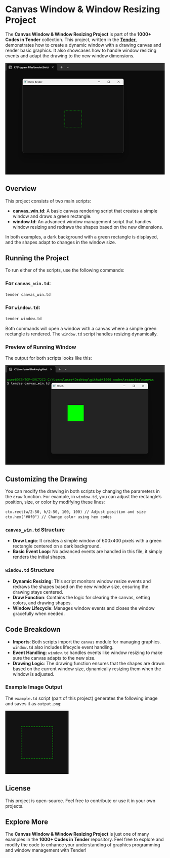 # Canvas Window & Window Resizing Project

The **Canvas Window & Window Resizing Project** is part of the **1000+ Codes in Tender** collection. This project, written in the [**Tender**](https://github.com/2dprototype/tender), demonstrates how to create a dynamic window with a drawing canvas and render basic graphics. It also showcases how to handle window resizing events and adapt the drawing to the new window dimensions.

![Preview](./preview.png)

## Overview

This project consists of two main scripts:
- **canvas_win.td**: A basic canvas rendering script that creates a simple window and draws a green rectangle.
- **window.td**: An advanced window management script that handles window resizing and redraws the shapes based on the new dimensions.

In both examples, a dark background with a green rectangle is displayed, and the shapes adapt to changes in the window size.

## Running the Project

To run either of the scripts, use the following commands:

### For `canvas_win.td`:
```bash
tender canvas_win.td
```

### For `window.td`:
```bash
tender window.td
```

Both commands will open a window with a canvas where a simple green rectangle is rendered. The `window.td` script handles resizing dynamically.

### Preview of Running Window

The output for both scripts looks like this:

![Running Preview](./preview1.png)

## Customizing the Drawing

You can modify the drawing in both scripts by changing the parameters in the `draw` function. For example, in `window.td`, you can adjust the rectangle’s position, size, or color by modifying these lines:

```tender
ctx.rect(w/2-50, h/2-50, 100, 100) // Adjust position and size
ctx.hex("#0f0") // Change color using hex codes
```

### `canvas_win.td` Structure

- **Draw Logic**: It creates a simple window of 600x400 pixels with a green rectangle centered on a dark background.
- **Basic Event Loop**: No advanced events are handled in this file, it simply renders the initial shapes.

### `window.td` Structure

- **Dynamic Resizing**: This script monitors window resize events and redraws the shapes based on the new window size, ensuring the drawing stays centered.
- **Draw Function**: Contains the logic for clearing the canvas, setting colors, and drawing shapes.
- **Window Lifecycle**: Manages window events and closes the window gracefully when needed.

## Code Breakdown

- **Imports**: Both scripts import the `canvas` module for managing graphics. `window.td` also includes lifecycle event handling.
- **Event Handling**: `window.td` handles events like window resizing to make sure the canvas adapts to the new size.
- **Drawing Logic**: The drawing function ensures that the shapes are drawn based on the current window size, dynamically resizing them when the window is adjusted.

### Example Image Output

The `example.td` script (part of this project) generates the following image and saves it as `output.png`:

![Generated Output](./output.png)

## License

This project is open-source. Feel free to contribute or use it in your own projects.

## Explore More

The **Canvas Window & Window Resizing Project** is just one of many examples in the **1000+ Codes in Tender** repository. Feel free to explore and modify the code to enhance your understanding of graphics programming and window management with Tender!

